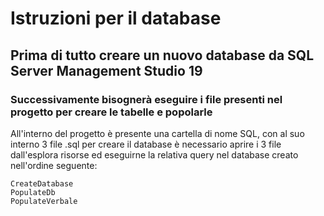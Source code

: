 # Istruzioni per il database
## Prima di tutto creare un nuovo database da SQL Server Management Studio 19
### Successivamente bisognerà eseguire i file presenti nel progetto per creare le tabelle e popolarle
All'interno del progetto è presente una cartella di nome SQL, con al suo interno 3 file .sql per creare il database è necessario aprire i 3 file dall'esplora risorse ed eseguirne la relativa query nel database creato nell'ordine seguente:
```
CreateDatabase
PopulateDb
PopulateVerbale
```
